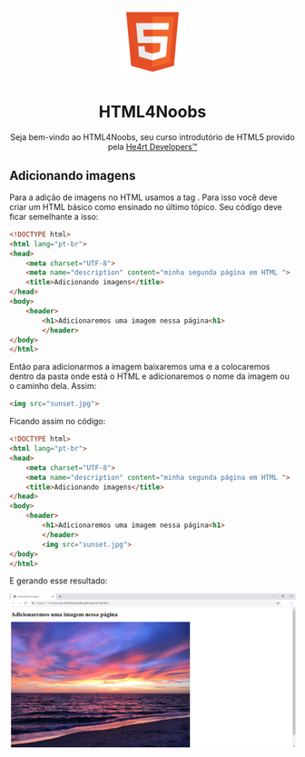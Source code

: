 <h1 align="center">
  <img src="/images//html.png" alt="HTML Logo" width="120px">
</h1>
<h1 align="center">HTML4Noobs</h1>
<p align="center">Seja bem-vindo ao HTML4Noobs, seu curso introdutório de HTML5 provido pela <a href="https://heartdevs.com/" 
target="_blank">He4rt Developers&trade;</a></p>

<h2>Adicionando imagens</h2>
<p>Para a adição de imagens no HTML usamos a tag <img>. Para isso você deve criar um HTML básico como ensinado no último tópico. Seu código
deve ficar semelhante a isso:</p>

```html
<!DOCTYPE html>
<html lang="pt-br">
<head>
    <meta charset="UTF-8">
    <meta name="description" content="minha segunda página em HTML ">
    <title>Adicionando imagens</title>
</head>
<body>
    <header>
        <h1>Adicionaremos uma imagem nessa página<h1>
        </header>
</body>
</html>
```

<p>Então para adicionarmos a imagem baixaremos uma e a colocaremos dentro da pasta onde está o HTML e adicionaremos o nome da imagem
ou o caminho dela. Assim:</p>

```html
<img src="sunset.jpg">
```

<p>Ficando assim no código:</p>

```html
<!DOCTYPE html>
<html lang="pt-br">
<head>
    <meta charset="UTF-8">
    <meta name="description" content="minha segunda página em HTML ">
    <title>Adicionando imagens</title>
</head>
<body>
    <header>
        <h1>Adicionaremos uma imagem nessa página<h1>
        </header>
        <img src="sunset.jpg">
</body>
</html>
```
<p>E gerando esse resultado:</p>
<img src="/images/sunset.png">
